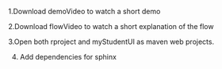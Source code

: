 1.Download demoVideo to watch a short demo 

2.Download flowVideo to watch a short explanation of the flow

3.Open both rproject and myStudentUI as maven web projects. 

4. Add dependencies for sphinx

